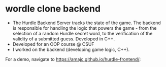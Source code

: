 # wordle clone backend
* The Hurdle Backend Server tracks the state of the game. The backend is responsible for handling the logic that powers the game - from the selection of a random Hurdle secret word, to the verification of the validity of a submitted guess. Developed in C++.
* Developed for an OOP course @ CSUF
* I worked on the backend (developing game logic, C++).

For a demo, navigate to https://amajc.github.io/hurdle-frontend/:

<div align="center">
  <a href="https://amajc.github.io/hurdle-frontend/" ></a>
</div> 
